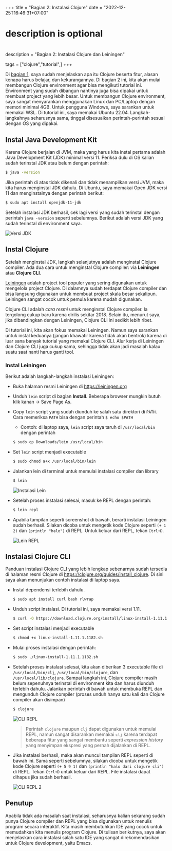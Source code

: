 +++
title = "Bagian 2: Instalasi Clojure"
date = "2022-12-25T16:46:31+07:00"

#
# description is optional
#
description = "Bagian 2: Instalasi Clojure dan Leiningen"

tags = ["clojure","tutorial",]
+++

Di [bagian 1](https://riz.maulana.me/blog/2022/12/bagian-1-mengenal-clojure/), saya sudah menjelaskan apa itu Clojure beserta fitur, alasan kenapa harus belajar, dan kekurangannya. Di bagian 2 ini, kita akan mulai membangun Clojure environment agar bisa mengikuti tutorial ini. Environment yang sudah dibangun nantinya juga bisa dipakai untuk membuat project yang lebih besar. Untuk membangun Clojure environment, saya sangat menyarankan menggunakan Linux dan PC/Laptop dengan memori minimal 4GB. Untuk pengguna Windows, saya sarankan untuk memakai WSL. Di tutorial ini, saya memakai Ubuntu 22.04. Langkah-langkahnya seharusnya sama, tinggal disesuaikan perintah-perintah sesuai dengan OS yang dipakai.

## Instal Java Development Kit

Karena Clojure berjalan di JVM, maka yang harus kita instal pertama adalah Java Development Kit (JDK) minimal versi 11. Periksa dulu di OS kalian sudah terinstal JDK atau belum dengan perintah:

```bash 
$ java -version
```

Jika perintah di atas tidak dikenali dan tidak menampilkan versi JVM, maka kita harus menginstal JDK dahulu. Di Ubuntu, saya memakai Open JDK versi 11 dan menginstalnya dengan perintah berikut:

```bash 
$ sudo apt install openjdk-11-jdk
```

Setelah instalasi JDK berhasil, cek lagi versi yang sudah terinstal dengan perintah `java -version` seperti sebelumnya. Berikut adalah versi JDK yang sudah terinstal di environment saya.

![Versi JDK](/img/tutorial-clojure/bab-2/versi-jdk.png)

## Instal Clojure

Setelah menginstal JDK, langkah selanjutnya adalah menginstal Clojure compiler. Ada dua cara untuk menginstal Clojure compiler: via **Leiningen** atau **Clojure CLI**. 

[Leiningen](https://leiningen.org/) adalah project tool populer yang sering digunakan untuk mengelola project Clojure. Di dalamnya sudah terdapat Clojure compiler dan bisa langsung digunakan untuk membuat project skala besar sekalipun. Leiningen sangat cocok untuk pemula karena mudah digunakan.

Clojure CLI adalah *cara resmi* untuk menginstal Clojure compiler. Ia tergolong cukup baru karena dirilis sekitar 2018. Selain itu, menurut saya, jika dibandingkan dengan Leiningen, Clojure CLI ini sedikit lebih ribet.

Di tutorial ini, kita akan fokus memakai Leiningen. Namun saya sarankan untuk instal keduanya (jangan khawatir karena tidak akan bentrok) karena di luar sana banyak tutorial yang memakai Clojure CLI. Alur kerja di Leiningen dan Clojure CLI juga cukup sama, sehingga tidak akan jadi masalah kalau suatu saat nanti harus ganti tool.

### Instal Leiningen
Berikut adalah langkah-langkah instalasi Leiningen:
* Buka halaman resmi Leiningen di https://leiningen.org
* Unduh `lein` script di bagian **Install**. Beberapa browser mungkin butuh klik kanan -> Save Page As.
* Copy `lein` script yang sudah diunduh ke salah satu direktori di `PATH`. Cara memeriksa `PATH` bisa dengan perintah `$ echo $PATH`
    * Contoh: di laptop saya, `lein` script saya taruh di `/usr/local/bin`  dengan perintah
    ```bash
    $ sudo cp Downloads/lein /usr/local/bin
    ```
* Set `lein` script menjadi executable 
    ```bash
    $ sudo chmod a+x /usr/local/bin/lein
    ```
* Jalankan lein di terminal untuk memulai instalasi compiler dan library
    ```bash
    $ lein
    ```
    
    ![Instalasi Lein](/img/tutorial-clojure/bab-2/lein-install.png)
    
* Setelah proses instalasi selesai, masuk ke REPL dengan perintah:
    ```bash 
    $ lein repl
    ```
    
* Apabila tampilan seperti screenshot di bawah, berarti instalasi Leiningen sudah berhasil. Silakan dicoba untuk mengetik kode Clojure seperti `(+ 1 2)` dan `(println "halo")` di REPL. Untuk keluar dari REPL, tekan `Ctrl+D`.

    ![Lein REPL](/img/tutorial-clojure/bab-2/lein-repl.png)
    
## Instalasi Clojure CLI
Panduan instalasi Clojure CLI yang lebih lengkap sebenarnya sudah tersedia di halaman resmi Clojure di https://clojure.org/guides/install_clojure. Di sini saya akan menunjukan contoh instalasi di laptop saya.
* Instal dependensi terlebih dahulu.
    ```bash
    $ sudo apt install curl bash rlwrap
    ```
* Unduh script instalasi. Di tutorial ini, saya memakai versi 1.11.
    ```bash
    $ curl -O https://download.clojure.org/install/linux-install-1.11.1.1182.sh
    ```
* Set script instalasi menjadi executable 
    ```bash
    $ chmod +x linux-install-1.11.1.1182.sh
    ```
* Mulai proses instalasi dengan perintah: 
    ```bash
    $ sudo ./linux-install-1.11.1.1182.sh
    ```
* Setelah proses instalasi selesai, kita akan diberikan 3 executable file di `/usr/local/bin/clj`, `/usr/local/bin/clojure`, dan `/usr/local/lib/clojure`. Sampai langkah ini, Clojure compiler masih belum sepenuhnya terinstal di environment kita dan harus diunduh terlebih dahulu. Jalankan perintah di bawah untuk membuka REPL dan mengunduh Clojure compiler (proses unduh hanya satu kali dan Clojure compiler akan disimpan)
    ```bash
    $ clojure
    ```
    
    ![CLI REPL](/img/tutorial-clojure/bab-2/cli-repl-1.png)
    
    > Perintah `clojure` maupun `clj` dapat digunakan untuk memulai REPL, namun sangat disarankan memakai `clj` karena terdapat beberapa fitur yang sangat membantu seperti *expression history* yang menyimpan ekspresi yang pernah dijalankan di REPL.
    
* Jika instalasi berhasil, maka akan muncul tampilan REPL seperti di bawah ini. Sama seperti sebelumnya, silakan dicoba untuk mengetik kode Clojure seperti `(+ 5 9 1)` dan `(println "halo dari clojure cli")` di REPL. Tekan `Ctrl+D` untuk keluar dari REPL. File instalasi dapat dihapus jika sudah berhasil.

    ![CLI REPL 2](/img/tutorial-clojure/bab-2/cli-repl-2.png)

## Penutup
Apabila tidak ada masalah saat instalasi, seharusnya kalian sekarang sudah punya Clojure compiler dan REPL yang bisa digunakan untuk menulis program secara interaktif. Kita masih membutuhkan IDE yang cocok untuk memudahkan kita menulis program Clojure. Di tulisan berikutnya, saya akan menjelaskan cara instalasi salah satu IDE yang sangat direkomendasikan untuk Clojure development, yaitu Emacs.
